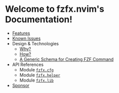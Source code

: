 <!-- markdownlint-disable -->

# Welcome to fzfx.nvim's Documentation!

- [Features](/Features.md)
- [Known Issues](/KnownIssues.md)
- Design & Technologies
  - [Why?](/Why.md)
  - [How?](/How.md)
  - [A Generic Schema for Creating FZF Command](/GenericSchema.md)
- API References
  - Module [`fzfx.cfg`](/ApiReferences/fzfx_cfg.md)
  - Module [`fzfx.helper`](/ApiReferences/fzfx_helper.md)
  - Module [`fzfx.lib`](/ApiReferences/fzfx_lib.md)
- [Sponsor](/Sponsor.md)
